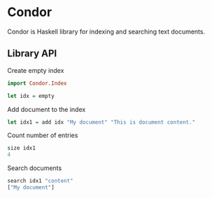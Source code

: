 # Condor

Condor is Haskell library for indexing and searching text documents.

## Library API

Create empty index

```Haskell
import Condor.Index

let idx = empty
```


Add document to the index

```Haskell
let idx1 = add idx "My document" "This is document content."
```


Count number of entries

```Haskell
size idx1
4
```


Search documents

```Haskell
search idx1 "content"
["My document"]
```
